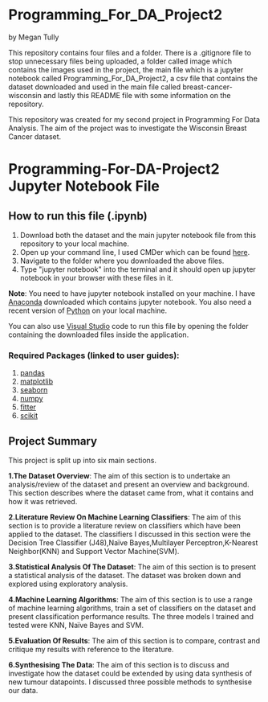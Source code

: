 # Programming_For_DA_Project2
by Megan Tully

This repository contains four files and a folder. There is a .gitignore file to stop unnecessary files being uploaded, a folder called image which contains the images used in the project, the main file which is a jupyter notebook called Programming_For_DA_Project2, a csv file that contains the dataset downloaded and used in the main file called breast-cancer-wisconsin and lastly this README file with some information on the repository.

This repository was created for my second project in Programming For Data Analysis. The aim of the project was to investigate the Wisconsin Breast Cancer dataset.


# Programming-For-DA-Project2 Jupyter Notebook File

## How to run this file (.ipynb)

1. Download both the dataset and the main jupyter notebook file from this repository to your local machine.
2. Open up your command line, I used CMDer which can be found [here](https://cmder.app/).
3. Navigate to the folder where you downloaded the above files.
4. Type "jupyter notebook" into the terminal and it should open up jupyter notebook in your browser with these files in it.

<b>Note</b>: You need to have jupyter notebook installed on your machine. I have [Anaconda](https://www.anaconda.com/) downloaded which contains jupyter notebook. You also need a recent version of [Python](https://www.python.org/downloads/) on your local machine.

You can also use [Visual Studio](https://code.visualstudio.com/download) code to run this file by opening the folder containing the downloaded files inside the application.

### Required Packages (linked to user guides):
1. [pandas](https://pandas.pydata.org/docs/user_guide/index.html#user-guide) 
2. [matplotlib](https://matplotlib.org/stable/users/index.html)
3. [seaborn](https://seaborn.pydata.org/tutorial.html)
4. [numpy](https://numpy.org/doc/stable/user/)
5. [fitter](https://fitter.readthedocs.io/en/latest/)
6. [scikit](https://scikit-learn.org/stable/)

## Project Summary

This project is split up into six main sections.

<b>1.The Dataset Overview</b>: The aim of this section is to undertake an analysis/review of the dataset and present an overview and background. This section describes where the dataset came from, what it contains and how it was retrieved.

<b>2.Literature Review On Machine Learning Classifiers</b>: The aim of this section is to provide a literature review on classifiers which have been applied to the dataset. The classifiers I discussed in this section were the Decision Tree Classifier (J48),Naïve Bayes,Multilayer Perceptron,K-Nearest Neighbor(KNN) and Support Vector Machine(SVM).

<b>3.Statistical Analysis Of The Dataset</b>: The aim of this section is to present a statistical analysis of the dataset. The dataset was broken down and explored using exploratory analysis.

<b>4.Machine Learning Algorithms</b>: The aim of this section is to use a range of machine learning algorithms, train a set of classifiers on the dataset and present classification performance results. The three models I trained and tested were KNN, Naïve Bayes and SVM.

<b>5.Evaluation Of Results</b>: The aim of this section is to compare, contrast and critique my results with reference to the literature.

<b>6.Synthesising The Data</b>: The aim of this section is to discuss and investigate how the dataset could be extended by using data synthesis of new tumour datapoints. I discussed three possible methods to synthesise our data.